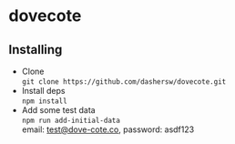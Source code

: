 # dovecote

Installing
----


* Clone<br>
`git clone https://github.com/dashersw/dovecote.git`
* Install deps<br>
`npm install`
* Add some test data<br>
`npm run add-initial-data`<br>
email: test@dove-cote.co, password: asdf123

